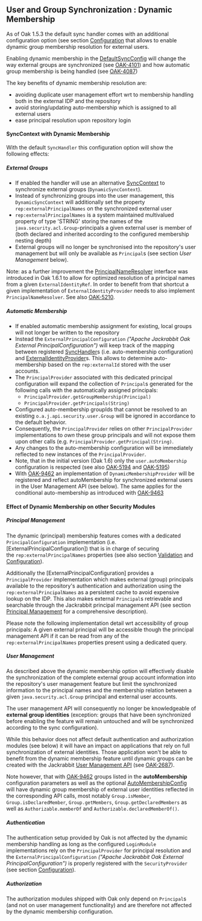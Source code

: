 <!--
   Licensed to the Apache Software Foundation (ASF) under one or more
   contributor license agreements.  See the NOTICE file distributed with
   this work for additional information regarding copyright ownership.
   The ASF licenses this file to You under the Apache License, Version 2.0
   (the "License"); you may not use this file except in compliance with
   the License.  You may obtain a copy of the License at

       http://www.apache.org/licenses/LICENSE-2.0

   Unless required by applicable law or agreed to in writing, software
   distributed under the License is distributed on an "AS IS" BASIS,
   WITHOUT WARRANTIES OR CONDITIONS OF ANY KIND, either express or implied.
   See the License for the specific language governing permissions and
   limitations under the License.
-->

User and Group Synchronization : Dynamic Membership
---------------------------------------------------

As of Oak 1.5.3 the default sync handler comes with an additional configuration 
option (see section [Configuration](defaultusersync.html#configuration) 
that allows to enable dynamic group membership resolution for external users. 

Enabling dynamic membership in the [DefaultSyncConfig] will change the way external
groups are synchronized (see [OAK-4101]) and how automatic group membership 
is being handled (see [OAK-4087])

The key benefits of dynamic membership resolution are:

- avoiding duplicate user management effort wrt to membership handling both in the external IDP and the repository
- avoid storing/updating auto-membership which is assigned to all external users
- ease principal resolution upon repository login

#### SyncContext with Dynamic Membership

With the default `SyncHandler` this configuration option will show the following 
effects:

##### External Groups

- If enabled the handler will use an alternative [SyncContext] to synchronize external groups (`DynamicSyncContext`).
- Instead of synchronizing groups into the user management, this `DynamicSyncContext`
  will additionally set the property `rep:externalPrincipalNames` on the synchronized external user
- `rep:externalPrincipalNames` is a system maintained multivalued property of type 
  'STRING' storing the names of the `java.security.acl.Group`-principals a given 
  external user is member of (both declared and inherited according to the configured
  membership nesting depth)
- External groups will no longer be synchronised into the repository's user management 
  but will only be available as `Principal`s (see section _User Management_ below).
  
Note: as a further improvement the [PrincipalNameResolver] interface was introduced 
in Oak 1.6.1 to allow for optimized resolution of a principal names from a given 
`ExternalIdentityRef`. In order to benefit from that shortcut a given implementation 
of `ExternalIdentityProvider` needs to also implement `PrincipalNameResolver`.
See also [OAK-5210].

##### Automatic Membership

- If enabled automatic membership assignment for existing, local groups will not longer be written to the repository
- Instead the `ExternalPrincipalConfiguration` _("Apache Jackrabbit Oak External PrincipalConfiguration")_ will keep 
  track of the mapping between registered [SyncHandler]s (i.e. auto-membership configuration) and [ExternalIdentityProvider]s.
  This allows to determine auto-membership based on the `rep:externalId` stored with the user accounts.
- The `PrincipalProvider` associated with this dedicated principal configuration 
  will expand the collection of `Principal`s generated for the following calls 
  with the automatically assigned principals:
    - `PrincipalProvider.getGroupMembership(Principal)`
    - `PrincipalProvider.getPrincipals(String)`
- Configured auto-membership groupIds that cannot be resolved to an existing
  `o.a.j.api.security.user.Group` will be ignored in accordance to the default behavior.
- Consequently, the `PrincipalProvider` relies on other `PrincipalProvider` 
  implementations to _own_ these group principals and will not expose them
  upon other calls (e.g.  `PrincipalProvider.getPrincipal(String)`.
- Any changes to the auto-membership configuration will be immediately reflected 
  to new instances of the `PrincipalProvider`.
- Note, that in the initial version (Oak 1.6) only the `user.autoMembership` 
  configuration is respected (see also [OAK-5194] and [OAK-5195])
- With [OAK-9462] an implementation of `DynamicMembershipProvider` will be registered 
  and reflect autoMembership for synchronized external users in the User Management API (see below).
  The same applies for the conditional auto-membership as introduced with [OAK-9463]
  
#### Effect of Dynamic Membership on other Security Modules
  
##### Principal Management

The dynamic (principal) membership features comes with a dedicated `PrincipalConfiguration` 
implementation (i.e. [ExternalPrincipalConfiguration]) that is in charge of securing  
the `rep:externalPrincipalNames` properties (see also section [Validation](defaultusersync.html#validation) 
and [Configuration](defaultusersync.html#configuration)). 

Additionally the [ExternalPrincipalConfiguration] provides a `PrincipalProvider` 
implementation which makes external (group) principals available to the repository's 
authentication and authorization using the `rep:externalPrincipalNames` as a 
persistent cache to avoid expensive lookup on the IDP.
This also makes external `Principal`s retrievable and searchable through the 
Jackrabbit principal management API (see section [Principal Management](../../principal.html)
for a comprehensive description).

Please note the following implementation detail wrt accessibility of group principals:
A given external principal will be accessible though the principal management API 
if it can be read from any of the `rep:externalPrincipalNames` properties 
present using a dedicated query.

##### User Management

As described above the dynamic membership option will effectively disable the
synchronization of the complete external group account information into the repository's
user management feature but limit the synchronized information to the principal 
names and the membership relation between a given `java.security.acl.Group` principal 
and external user accounts.

The user management API will consequently no longer be knowledgeable of **external 
group identities** (exception: groups that have been synchronized before enabling 
the feature will remain untouched and will be synchronized according to the 
sync configuration).

While this behavior does not affect default authentication and authorization modules 
(see below) it will have an impact on applications that rely on full synchronization 
of external identities. Those application won't be able to benefit from the dynamic 
membership feature until dynamic groups can be created with the 
Jackrabbit [User Management API](../../user.html) (see [OAK-2687]).

Note however, that with [OAK-9462] groups listed in the **autoMembership** configuration 
parameters as well as the optional [AutoMembershipConfig] will have dynamic group membership 
of external user identities reflected in the corresponding API calls, most notably `Group.isMember`, 
`Group.isDeclaredMember`, `Group.getMembers`, `Group.getDeclaredMembers` as well as `Authorizable.memberOf`
and `Authorizable.declaredMemberOf()`.

##### Authentication

The authentication setup provided by Oak is not affected by the dynamic membership 
handling as long as the configured `LoginModule` implementations rely on the 
`PrincipalProvider` for principal resolution and the `ExternalPrincipalConfiguration` 
_("Apache Jackrabbit Oak External PrincipalConfiguration")_ is properly registered 
with the `SecurityProvider` (see section [Configuration](defaultusersync.html#configuration)).

##### Authorization

The authorization modules shipped with Oak only depend on `Principal`s (and not on
user management functionality) and are therefore not affected by the dynamic 
membership configuration.

<!-- references -->
[SyncHandler]: /oak/docs/apidocs/org/apache/jackrabbit/oak/spi/security/authentication/external/SyncHandler.html
[SyncContext]: /oak/docs/apidocs/org/apache/jackrabbit/oak/spi/security/authentication/external/SyncContext.html
[DefaultSyncContext]: /oak/docs/apidocs/org/apache/jackrabbit/oak/spi/security/authentication/external/basic/DefaultSyncContext.html
[DefaultSyncConfig]: /oak/docs/apidocs/org/apache/jackrabbit/oak/spi/security/authentication/external/basic/DefaultSyncConfig.html
[ExternalIdentityProvider]: /oak/docs/apidocs/org/apache/jackrabbit/oak/spi/security/authentication/external/ExternalIdentityProvider.html
[PrincipalNameResolver]: /oak/docs/apidocs/org/apache/jackrabbit/oak/spi/security/authentication/external/PrincipalNameResolver.html
[AutoMembershipConfig]: /oak/docs/apidocs/org/apache/jackrabbit/oak/spi/security/authentication/external/basic/AutoMembershipConfig.html
[OAK-4101]: https://issues.apache.org/jira/browse/OAK-4101
[OAK-2687]: https://issues.apache.org/jira/browse/OAK-2687
[OAK-4087]: https://issues.apache.org/jira/browse/OAK-4087
[OAK-5194]: https://issues.apache.org/jira/browse/OAK-5194
[OAK-5195]: https://issues.apache.org/jira/browse/OAK-5195
[OAK-5210]: https://issues.apache.org/jira/browse/OAK-5210
[OAK-9462]: https://issues.apache.org/jira/browse/OAK-9462
[OAK-9463]: https://issues.apache.org/jira/browse/OAK-9463